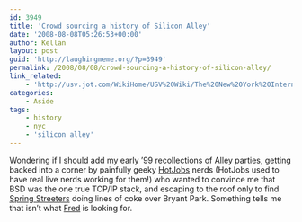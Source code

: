 ```yaml
---
id: 3949
title: 'Crowd sourcing a history of Silicon Alley'
date: '2008-08-08T05:26:53+00:00'
author: Kellan
layout: post
guid: 'http://laughingmeme.org/?p=3949'
permalink: /2008/08/08/crowd-sourcing-a-history-of-silicon-alley/
link_related:
    - 'http://usv.jot.com/WikiHome/USV%20Wiki/The%20New%20York%20Internet%20Industry%20Speech%20Brainstorm'
categories:
    - Aside
tags:
    - history
    - nyc
    - 'silicon alley'
---
```


Wondering if I should add my early ’99 recollections of Alley parties, getting backed into a corner by painfully geeky [HotJobs](http://hotjobs.com) nerds (HotJobs used to have real live nerds working for them!) who wanted to convince me that BSD was the one true TCP/IP stack, and escaping to the roof only to find [Spring Streeters](http://nerve.com) doing lines of coke over Bryant Park. Something tells me that isn’t what [Fred](http://www.avc.com/) is looking for.